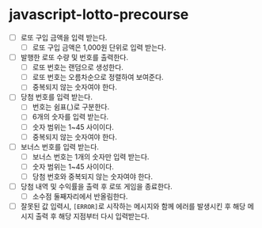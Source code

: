 # javascript-lotto-precourse

- [ ] 로또 구입 금액을 입력 받는다.
    - [ ] 로또 구입 금액은 1,000원 단위로 입력 받는다.
- [ ] 발행한 로또 수량 및 번호를 출력한다.
    - [ ] 로또 번호는 랜덤으로 생성한다.
    - [ ] 로또 번호는 오름차순으로 정렬하여 보여준다.
    - [ ] 중복되지 않는 숫자여야 한다.
- [ ] 당첨 번호를 입력 받는다.
    - [ ] 번호는 쉼표(,)로 구분한다.
    - [ ] 6개의 숫자를 입력 받는다.
    - [ ] 숫자 범위는 1~45 사이이다.
    - [ ] 중복되지 않는 숫자여야 한다.
- [ ] 보너스 번호를 입력 받는다.
    - [ ] 보너스 번호는 1개의 숫자만 입력 받는다.
    - [ ] 숫자 범위는 1~45 사이이다.
    - [ ] 당첨 번호와 중복되지 않는 숫자여야 한다.
- [ ] 당첨 내역 및 수익률을 출력 후 로또 게임을 종료한다.
    - [ ] 소수점 둘째자리에서 반올림한다.
- [ ] 잘못된 값 입력시, `[ERROR]`로 시작하는 메시지와 함께 에러를 발생시킨 후 해당 메시지 출력 후 해당 지점부터 다시 입력받는다.

